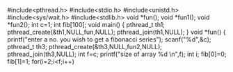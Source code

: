 #include<pthread.h>
#include<stdio.h>
#include<unistd.h>
#include<sys/wait.h>
#include<stdlib.h>
void *fun();
void *fun1();
void *fun2();
int c=1;
int fib[100];
void main()
{
pthread_t th1;
pthread_create(&th1,NULL,fun,NULL);
pthread_join(th1,NULL);
}
void *fun()
{
printf("enter a no. you wish to get a fibonacci series");
scanf("%d",&c);
pthread_t th3;
pthread_create(&th3,NULL,fun2,NULL);
pthread_join(th3,NULL);
int f=c;
printf("size of array %d \n",f);
int i;
fib[0]=0;
fib[1]=1;
for(i=2;i<f;i++)
